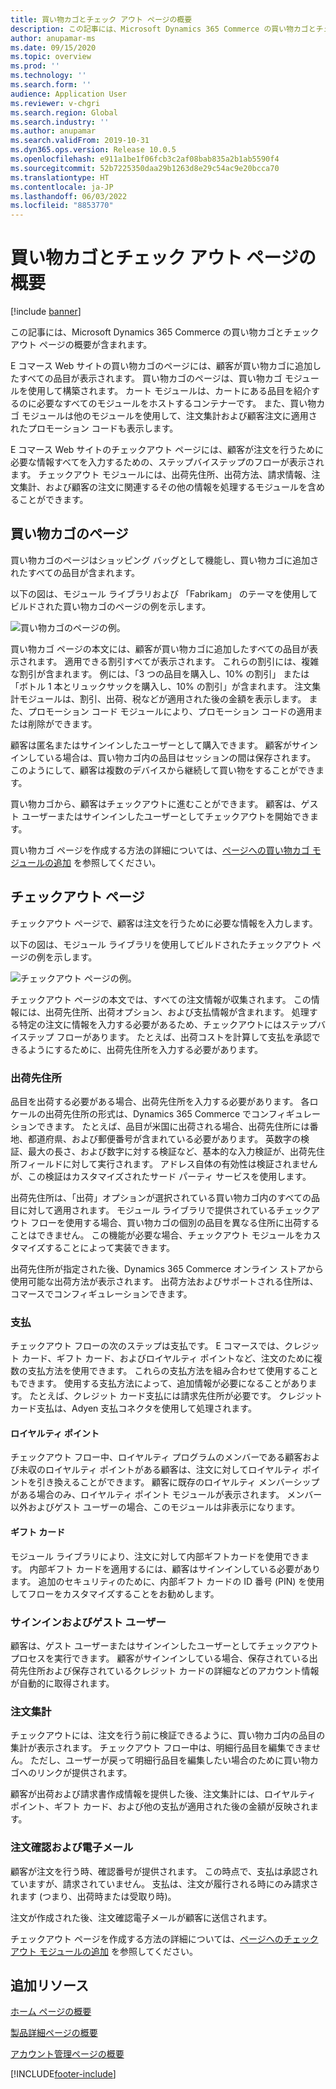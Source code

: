 ```yaml
---
title: 買い物カゴとチェック アウト ページの概要
description: この記事には、Microsoft Dynamics 365 Commerce の買い物カゴとチェックアウト ページの概要が含まれます。
author: anupamar-ms
ms.date: 09/15/2020
ms.topic: overview
ms.prod: ''
ms.technology: ''
ms.search.form: ''
audience: Application User
ms.reviewer: v-chgri
ms.search.region: Global
ms.search.industry: ''
ms.author: anupamar
ms.search.validFrom: 2019-10-31
ms.dyn365.ops.version: Release 10.0.5
ms.openlocfilehash: e911a1be1f06fcb3c2af08bab835a2b1ab5590f4
ms.sourcegitcommit: 52b7225350daa29b1263d8e29c54ac9e20bcca70
ms.translationtype: HT
ms.contentlocale: ja-JP
ms.lasthandoff: 06/03/2022
ms.locfileid: "8853770"
---
```

# <a name="cart-and-checkout-pages-overview"></a>買い物カゴとチェック アウト ページの概要

[!include [banner](includes/banner.md)]

この記事には、Microsoft Dynamics 365 Commerce の買い物カゴとチェックアウト ページの概要が含まれます。

E コマース Web サイトの買い物カゴのページには、顧客が買い物カゴに追加したすべての品目が表示されます。 買い物カゴのページは、買い物カゴ モジュールを使用して構築されます。 カート モジュールは、カートにある品目を紹介するのに必要なすべてのモジュールをホストするコンテナーです。 また、買い物カゴ モジュールは他のモジュールを使用して、注文集計および顧客注文に適用されたプロモーション コードも表示します。

E コマース Web サイトのチェックアウト ページには、顧客が注文を行うために必要な情報すべてを入力するための、ステップバイステップのフローが表示されます。 チェックアウト モジュールには、出荷先住所、出荷方法、請求情報、注文集計、および顧客の注文に関連するその他の情報を処理するモジュールを含めることができます。

## <a name="cart-page"></a>買い物カゴのページ

買い物カゴのページはショッピング バッグとして機能し、買い物カゴに追加されたすべての品目が含まれます。

以下の図は、モジュール ライブラリおよび 「Fabrikam」 のテーマを使用してビルドされた買い物カゴのページの例を示します。

![買い物カゴのページの例。](./media/cart2.PNG)

買い物カゴ ページの本文には、顧客が買い物カゴに追加したすべての品目が表示されます。 適用できる割引すべてが表示されます。 これらの割引には、複雑な割引が含まれます。 例には、「3 つの品目を購入し、10% の割引」 または「ボトル 1 本とリュックサックを購入し、10% の割引」が含まれます。 注文集計モジュールは、割引、出荷、税などが適用された後の金額を表示します。 また、プロモーション コード モジュールにより、プロモーション コードの適用または削除ができます。

顧客は匿名またはサインインしたユーザーとして購入できます。 顧客がサインインしている場合は、買い物カゴ内の品目はセッションの間は保存されます。 このようにして、顧客は複数のデバイスから継続して買い物をすることができます。

買い物カゴから、顧客はチェックアウトに進むことができます。 顧客は、ゲスト ユーザーまたはサインインしたユーザーとしてチェックアウトを開始できます。

買い物カゴ ページを作成する方法の詳細については、[ページへの買い物カゴ モジュールの追加](add-cart-module.md) を参照してください。

## <a name="checkout-page"></a>チェックアウト ページ

チェックアウト ページで、顧客は注文を行うために必要な情報を入力します。

以下の図は、モジュール ライブラリを使用してビルドされたチェックアウト ページの例を示します。

![チェックアウト ページの例。](./media/Checkout.PNG)

チェックアウト ページの本文では、すべての注文情報が収集されます。 この情報には、出荷先住所、出荷オプション、および支払情報が含まれます。 処理する特定の注文に情報を入力する必要があるため、チェックアウトにはステップバイステップ フローがあります。 たとえば、出荷コストを計算して支払を承認できるようにするために、出荷先住所を入力する必要があります。

### <a name="shipping-address"></a>出荷先住所

品目を出荷する必要がある場合、出荷先住所を入力する必要があります。 各ロケールの出荷先住所の形式は、Dynamics 365 Commerce でコンフィギュレーションできます。 たとえば、品目が米国に出荷される場合、出荷先住所には番地、都道府県、および郵便番号が含まれている必要があります。 英数字の検証、最大の長さ、および数字に対する検証など、基本的な入力検証が、出荷先住所フィールドに対して実行されます。 アドレス自体の有効性は検証されませんが、この検証はカスタマイズされたサード パーティ サービスを使用します。

出荷先住所は、「出荷」オプションが選択されている買い物カゴ内のすべての品目に対して適用されます。 モジュール ライブラリで提供されているチェックアウト フローを使用する場合、買い物カゴの個別の品目を異なる住所に出荷することはできません。 この機能が必要な場合、チェックアウト モジュールをカスタマイズすることによって実装できます。

出荷先住所が指定された後、Dynamics 365 Commerce オンライン ストアから使用可能な出荷方法が表示されます。 出荷方法およびサポートされる住所は、コマースでコンフィギュレーションできます。

### <a name="payment"></a>支払

チェックアウト フローの次のステップは支払です。 E コマースでは、クレジット カード、ギフト カード、およびロイヤルティ ポイントなど、注文のために複数の支払方法を使用できます。 これらの支払方法を組み合わせて使用することもできます。 使用する支払方法によって、追加情報が必要になることがあります。 たとえば、クレジット カード支払には請求先住所が必要です。 クレジット カード支払は、Adyen 支払コネクタを使用して処理されます。

#### <a name="loyalty-points"></a>ロイヤルティ ポイント

チェックアウト フロー中、ロイヤルティ プログラムのメンバーである顧客および未収のロイヤルティ ポイントがある顧客は、注文に対してロイヤルティ ポイントを引き換えることができます。 顧客に既存のロイヤルティ メンバーシップがある場合のみ、ロイヤルティ ポイント モジュールが表示されます。 メンバー以外およびゲスト ユーザーの場合、このモジュールは非表示になります。

#### <a name="gift-cards"></a>ギフト カード

モジュール ライブラリにより、注文に対して内部ギフトカードを使用できます。 内部ギフト カードを適用するには、顧客はサインインしている必要があります。 追加のセキュリティのために、内部ギフト カードの ID 番号 (PIN) を使用してフローをカスタマイズすることをお勧めします。

### <a name="signed-in-and-guest-users"></a>サインインおよびゲスト ユーザー

顧客は、ゲスト ユーザーまたはサインインしたユーザーとしてチェックアウト プロセスを実行できます。 顧客がサインインしている場合、保存されている出荷先住所および保存されているクレジット カードの詳細などのアカウント情報が自動的に取得されます。

### <a name="order-summary"></a>注文集計

チェックアウトには、注文を行う前に検証できるように、買い物カゴ内の品目の集計が表示されます。 チェックアウト フロー中は、明細行品目を編集できません。 ただし、ユーザーが戻って明細行品目を編集したい場合のために買い物カゴへのリンクが提供されます。

顧客が出荷および請求書作成情報を提供した後、注文集計には、ロイヤルティ ポイント、ギフト カード、および他の支払が適用された後の金額が反映されます。

### <a name="order-confirmation-and-email"></a>注文確認および電子メール

顧客が注文を行う時、確認番号が提供されます。 この時点で、支払は承認されていますが、請求されていません。 支払は、注文が履行される時にのみ請求されます (つまり、出荷時または受取り時)。

注文が作成された後、注文確認電子メールが顧客に送信されます。

チェックアウト ページを作成する方法の詳細については、[ページへのチェックアウト モジュールの追加](add-checkout-module.md) を参照してください。

## <a name="additional-resources"></a>追加リソース

[ホーム ページの概要](quick-tour-home-page.md)

[製品詳細ページの概要](quick-tour-pdp.md)

[アカウント管理ページの概要](quick-tour-account-management.md)


[!INCLUDE[footer-include](../includes/footer-banner.md)]
